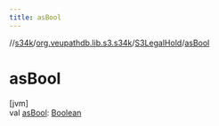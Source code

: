 ```yaml
---
title: asBool
---
```

//[s34k](../../../index.html)/[org.veupathdb.lib.s3.s34k](../index.html)/[S3LegalHold](index.html)/[asBool](as-bool.html)



# asBool



[jvm]\
val [asBool](as-bool.html): [Boolean](https://kotlinlang.org/api/latest/jvm/stdlib/kotlin/-boolean/index.html)




